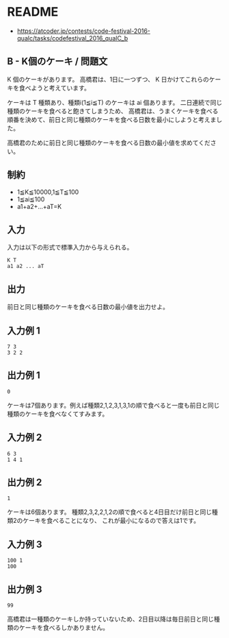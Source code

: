 # README
- <https://atcoder.jp/contests/code-festival-2016-qualc/tasks/codefestival_2016_qualC_b>
## B - K個のケーキ / 問題文
K 個のケーキがあります。
高橋君は、1日に一つずつ、
K 日かけてこれらのケーキを食べようと考えています。

ケーキは T 種類あり、種類i(1≦i≦T) のケーキは ai​ 個あります。
二日連続で同じ種類のケーキを食べると飽きてしまうため、
高橋君は、うまくケーキを食べる順番を決めて、前日と同じ種類のケーキを食べる日数を最小にしようと考えました。

高橋君のために前日と同じ種類のケーキを食べる日数の最小値を求めてください。
## 制約
- 1≦K≦10000,1≦T≦100
- 1≦ai​≦100
- a1​+a2​+...+aT​=K
## 入力
入力は以下の形式で標準入力から与えられる。

```
K T
a1​ a2​ ... aT
```
## 出力
前日と同じ種類のケーキを食べる日数の最小値を出力せよ。
## 入力例 1
```
7 3
3 2 2
```
## 出力例 1
```
0
```

ケーキは7個あります。例えば種類2,1,2,3,1,3,1の順で食べると一度も前日と同じ種類のケーキを食べなくてすみます。
## 入力例 2
```
6 3
1 4 1
```
## 出力例 2
```
1
```

ケーキは6個あります。
種類2,3,2,2,1,2の順で食べると4日目だけ前日と同じ種類2のケーキを食べることになり、
これが最小になるので答えは1です。
## 入力例 3
```
100 1
100
```
## 出力例 3
```
99
```
高橋君は一種類のケーキしか持っていないため、2日目以降は毎日前日と同じ種類のケーキを食べるしかありません。
